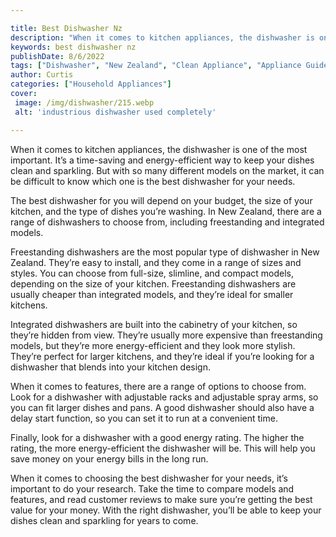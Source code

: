 ```yaml
---

title: Best Dishwasher Nz
description: "When it comes to kitchen appliances, the dishwasher is one of the most important. It’s a time-saving and energy-efficient way to k...continue on"
keywords: best dishwasher nz
publishDate: 8/6/2022
tags: ["Dishwasher", "New Zealand", "Clean Appliance", "Appliance Guide"]
author: Curtis
categories: ["Household Appliances"]
cover: 
 image: /img/dishwasher/215.webp
 alt: 'industrious dishwasher used completely'

---
```


When it comes to kitchen appliances, the dishwasher is one of the most important. It’s a time-saving and energy-efficient way to keep your dishes clean and sparkling. But with so many different models on the market, it can be difficult to know which one is the best dishwasher for your needs.

The best dishwasher for you will depend on your budget, the size of your kitchen, and the type of dishes you’re washing. In New Zealand, there are a range of dishwashers to choose from, including freestanding and integrated models.

Freestanding dishwashers are the most popular type of dishwasher in New Zealand. They’re easy to install, and they come in a range of sizes and styles. You can choose from full-size, slimline, and compact models, depending on the size of your kitchen. Freestanding dishwashers are usually cheaper than integrated models, and they’re ideal for smaller kitchens.

Integrated dishwashers are built into the cabinetry of your kitchen, so they’re hidden from view. They’re usually more expensive than freestanding models, but they’re more energy-efficient and they look more stylish. They’re perfect for larger kitchens, and they’re ideal if you’re looking for a dishwasher that blends into your kitchen design.

When it comes to features, there are a range of options to choose from. Look for a dishwasher with adjustable racks and adjustable spray arms, so you can fit larger dishes and pans. A good dishwasher should also have a delay start function, so you can set it to run at a convenient time.

Finally, look for a dishwasher with a good energy rating. The higher the rating, the more energy-efficient the dishwasher will be. This will help you save money on your energy bills in the long run.

When it comes to choosing the best dishwasher for your needs, it’s important to do your research. Take the time to compare models and features, and read customer reviews to make sure you’re getting the best value for your money. With the right dishwasher, you’ll be able to keep your dishes clean and sparkling for years to come.
